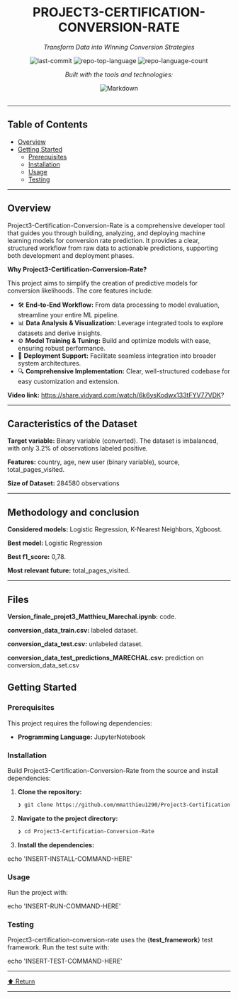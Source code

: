 <div id="top">

<!-- HEADER STYLE: CLASSIC -->
<div align="center">


# PROJECT3-CERTIFICATION-CONVERSION-RATE

<em>Transform Data into Winning Conversion Strategies</em>

<!-- BADGES -->
<img src="https://img.shields.io/github/last-commit/mmatthieu1290/Project3-Certification-Conversion-Rate?style=flat&logo=git&logoColor=white&color=0080ff" alt="last-commit">
<img src="https://img.shields.io/github/languages/top/mmatthieu1290/Project3-Certification-Conversion-Rate?style=flat&color=0080ff" alt="repo-top-language">
<img src="https://img.shields.io/github/languages/count/mmatthieu1290/Project3-Certification-Conversion-Rate?style=flat&color=0080ff" alt="repo-language-count">

<em>Built with the tools and technologies:</em>

<img src="https://img.shields.io/badge/Markdown-000000.svg?style=flat&logo=Markdown&logoColor=white" alt="Markdown">

</div>
<br>

---

## Table of Contents

- [Overview](#overview)
- [Getting Started](#getting-started)
    - [Prerequisites](#prerequisites)
    - [Installation](#installation)
    - [Usage](#usage)
    - [Testing](#testing)

---

## Overview

Project3-Certification-Conversion-Rate is a comprehensive developer tool that guides you through building, analyzing, and deploying machine learning models for conversion rate prediction. It provides a clear, structured workflow from raw data to actionable predictions, supporting both development and deployment phases.

**Why Project3-Certification-Conversion-Rate?**

This project aims to simplify the creation of predictive models for conversion likelihoods. The core features include:

- 🛠️ **End-to-End Workflow:** From data processing to model evaluation, streamline your entire ML pipeline.
- 📊 **Data Analysis & Visualization:** Leverage integrated tools to explore datasets and derive insights.
- ⚙️ **Model Training & Tuning:** Build and optimize models with ease, ensuring robust performance.
- 🚀 **Deployment Support:** Facilitate seamless integration into broader system architectures.
- 🔍 **Comprehensive Implementation:** Clear, well-structured codebase for easy customization and extension.

**Video link:** https://share.vidyard.com/watch/6k6ysKodwx133tFYV77VDK?

---
## Caracteristics of the Dataset

**Target variable:** Binary variable (converted). The dataset is imbalanced, with only 3.2% of observations labeled positive.

**Features:** country, age, new user (binary variable), source, total_pages_visited.

**Size of Dataset:** 284580 observations

---

## Methodology and conclusion

**Considered models:** Logistic Regression, K-Nearest Neighbors, Xgboost.

**Best model:** Logistic Regression

**Best f1_score:** 0,78.

**Most relevant future:** total_pages_visited.

---

## Files

**Version_finale_projet3_Matthieu_Marechal.ipynb:** code.

**conversion_data_train.csv:** labeled dataset.

**conversion_data_test.csv:** unlabeled dataset.

**conversion_data_test_predictions_MARECHAL.csv:** prediction on conversion_data_set.csv

## Getting Started

### Prerequisites

This project requires the following dependencies:

- **Programming Language:** JupyterNotebook

### Installation

Build Project3-Certification-Conversion-Rate from the source and install dependencies:

1. **Clone the repository:**

    ```sh
    ❯ git clone https://github.com/mmatthieu1290/Project3-Certification-Conversion-Rate
    ```

2. **Navigate to the project directory:**

    ```sh
    ❯ cd Project3-Certification-Conversion-Rate
    ```

3. **Install the dependencies:**

echo 'INSERT-INSTALL-COMMAND-HERE'

### Usage

Run the project with:

echo 'INSERT-RUN-COMMAND-HERE'

### Testing

Project3-certification-conversion-rate uses the {__test_framework__} test framework. Run the test suite with:

echo 'INSERT-TEST-COMMAND-HERE'

---

<div align="left"><a href="#top">⬆ Return</a></div>

---

